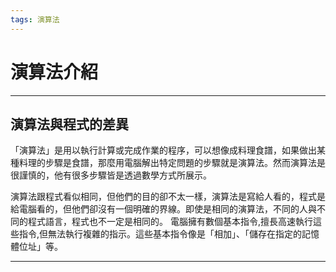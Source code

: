 ```yaml
---
tags: 演算法
---
```

# 演算法介紹
---
## 演算法與程式的差異

「演算法」是用以執行計算或完成作業的程序，可以想像成料理食譜，如果做出某種料理的步驟是食譜，那麼用電腦解出特定問題的步驟就是演算法。然而演算法是很謹慎的，他有很多步驟皆是透過數學方式所展示。

演算法跟程式看似相同，但他們的目的卻不太一樣，演算法是寫給人看的，程式是給電腦看的，但他們卻沒有一個明確的界線。即使是相同的演算法，不同的人與不同的程式語言，程式也不一定是相同的。
電腦擁有數個基本指令,擅長高速執行這些指令,但無法執行複雜的指示。這些基本指令像是「相加」、「儲存在指定的記憶體位址」等。

---